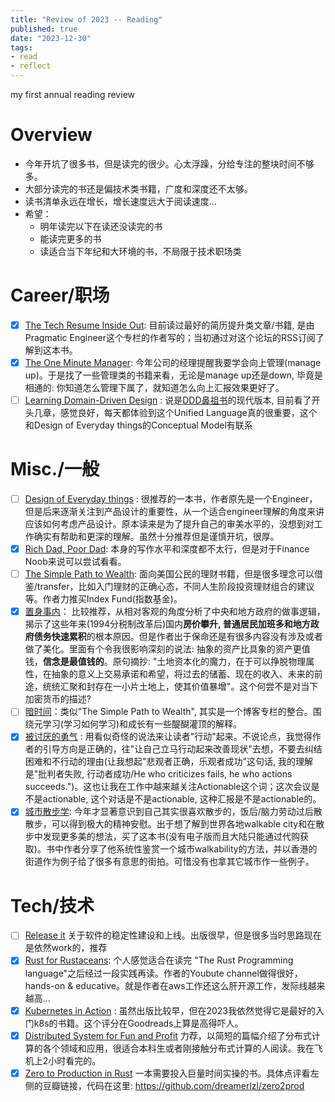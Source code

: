 ```yaml
---
title: "Review of 2023 -- Reading"
published: true
date: "2023-12-30"
tags:
- read
- reflect
---
```


my first annual reading review

<!-- excerpt -->

# Overview

- 今年开坑了很多书，但是读完的很少。心太浮躁，分给专注的整块时间不够多。
- 大部分读完的书还是偏技术类书籍，广度和深度还不太够。
- 读书清单永远在增长，增长速度远大于阅读速度...
- 希望：
  - 明年读完以下在读还没读完的书
  - 能读完更多的书
  - 读适合当下年纪和大环境的书，不局限于技术职场类

# Career/职场

- [x] [The Tech Resume Inside Out](https://www.goodreads.com/book/show/55608536-the-tech-resume-inside-out?from_search=true&from_srp=true&qid=tOzMDDRc3w&rank=1):
      目前读过最好的简历提升类文章/书籍, 是由Pragmatic Engineer这个专栏的作者写的；当初通过对这个论坛的RSS订阅了解到这本书。
- [x] [The One Minute Manager](): 今年公司的经理提醒我要学会向上管理(manage
      up)。于是找了一些管理类的书籍来看，无论是manage up还是down, 毕竟是相通的: 你知道怎么管理下属了，就知道怎么向上汇报效果更好了。
- [ ] [Learning Domain-Driven Design](https://www.goodreads.com/book/show/57573212-learning-domain-driven-design)
      :
      说是[DDD鼻祖书](https://www.goodreads.com/book/show/179133.Domain_Driven_Design?ref=nav_sb_ss_1_20)的现代版本,
      目前看了开头几章，感觉良好，每天都体验到这个Unified Language真的很重要，这个和Design of Everyday
      things的Conceptual Model有联系

# Misc./一般

- [ ] [Design of Everyday things](https://www.goodreads.com/book/show/840.The_Design_of_Everyday_Things)
      :
      很推荐的一本书，作者原先是一个Engineer，但是后来逐渐关注到产品设计的重要性，从一个适合engineer理解的角度来讲应该如何考虑产品设计。原本读来是为了提升自己的审美水平的，没想到对工作确实有帮助和更深的理解。虽然十分推荐但是谨慎开坑，很厚。
- [x] [Rich Dad, Poor Dad](https://www.goodreads.com/book/show/69571.Rich_Dad_Poor_Dad?from_search=true&from_srp=true&qid=NSO90ORhP7&rank=1):
      本身的写作水平和深度都不太行，但是对于Finance Noob来说可以尝试看看。
- [ ] [The Simple Path to Wealth](https://www.goodreads.com/book/show/30646587-the-simple-path-to-wealth):
      面向美国公民的理财书籍，但是很多理念可以借鉴/transfer，比如入门理财的正确心态，不同人生阶段投资理财组合的建议等。作者力推买Index
      Fund(指数基金)。
- [x] [置身事内](https://book.douban.com/subject/35546622/)：
      比较推荐，从相对客观的角度分析了中央和地方政府的做事逻辑，揭示了这些年来(1994分税制改革后)国内**房价攀升,
      普通居民加班多和地方政府债务快速累积**的根本原因。但是作者出于保命还是有很多内容没有涉及或者做了美化。里面有个令我很影响深刻的说法:
      抽象的资产比具象的资产更值钱，**信念是最值钱的**。原句摘抄:
      "土地资本化的魔力，在于可以挣脱物理属性，在抽象的意义上交易承诺和希望，将过去的储蓄、现在的收入、未来的前途，统统汇聚和封存在一小片土地上，使其价值暴增"。这个何尝不是对当下加密货币的描述?
- [ ] [暗时间](https://book.douban.com/subject/35858123/)：类似"The Simple Path to
      Wealth", 其实是一个博客专栏的整合。围绕元学习(学习如何学习)和成长有一些醍醐灌顶的解释。
- [x] [被讨厌的勇气](https://book.douban.com/subject/26369699/) :
      用看似奇怪的说法来让读者"行动"起来。不说论点，我觉得作者的引导方向是正确的，往"让自己立马行动起来改善现状"去想，不要去纠结困难和不行动的理由(让我想起"悲观者正确，乐观者成功"这句话,
      我的理解是"批判者失败, 行动者成功/He who criticizes fails, he who actions
      succeeds.")。这也让我在工作中越来越关注Actionable这个词；这次会议是不是actionable,
      这个对话是不是actionable, 这种汇报是不是actionable的。
- [x] [城市散步学](https://book.douban.com/subject/36466868/):
      今年才显著意识到自己其实很喜欢散步的，饭后/脑力劳动过后散散步，可以得到极大的精神安慰。出于想了解到世界各地walkable
      city和在散步中发现更多美的想法，买了这本书(没有电子版而且大陆只能通过代购获取)。书中作者分享了他系统性鉴赏一个城市walkability的方法，并以香港的街道作为例子给了很多有意思的街拍。可惜没有也拿其它城市作一些例子。

# Tech/技术

- [ ] [Release it](https://www.goodreads.com/book/show/1069827.Release_It_?from_search=true&from_srp=true&qid=rQrMs5gl04&rank=1)
      关于软件的稳定性建设和上线。出版很早，但是很多当时思路现在是依然work的，推荐
- [x] [Rust for Rustaceans](https://www.goodreads.com/book/show/58244064-rust-for-rustaceans?from_search=true&from_srp=true&qid=cPrjw58gdi&rank=1):
      个人感觉适合在读完 "The Rust Programming language"之后经过一段实践再读。作者的Youbute
      channel做得很好，hands-on & educative。就是作者在aws工作还这么肝开源工作，发际线越来越高...
- [x] [Kubernetes in Action](https://www.goodreads.com/book/show/34013922-kubernetes-in-action?from_search=true&from_srp=true&qid=uf0jrPsizG&rank=1)
      : 虽然出版比较早，但在2023我依然觉得它是最好的入门k8s的书籍。这个评分在Goodreads上算是高得吓人。
- [x] [Distributed System for Fun and Profit](https://www.goodreads.com/book/show/1069827.Release_It_?from_search=true&from_srp=true&qid=rQrMs5gl04&rank=1)
      力荐，以简短的篇幅介绍了分布式计算的各个领域和应用，很适合本科生或者刚接触分布式计算的人阅读。我在飞机上2小时看完的。
- [x] [Zero to Production in Rust](https://book.douban.com/subject/36292936/)
      一本需要投入巨量时间实操的书。具体点评看左侧的豆瓣链接，代码在这里: https://github.com/dreamerlzl/zero2prod
